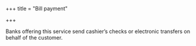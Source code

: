 +++
title = "Bill payment"

+++

Banks offering this service send cashier’s checks or electronic transfers on behalf of the customer.

